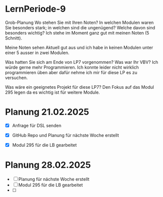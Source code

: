 # LernPeriode-9


Grob-Planung Wo stehen Sie mit Ihren Noten? In welchen Modulen waren Sie besonders stark; in welchen sind die ungenügend? Welche davon sind besonders wichtig? Ich stehe im Moment ganz gut mit meinen Noten (5 Schnitt).

Meine Noten sehen Aktuell gut aus und ich habe in keinen Modulen unter einer 5 ausser in zwei Modulen.

Was hatten Sie sich am Ende von LP7 vorgenommen? Was war Ihr VBV? Ich würde gerne mehr Programmieren. Ich konnte leider nicht wirklich programmieren üben aber dafür nehme ich mir für diese LP es zu versuchen.

Was wäre ein geeignetes Projekt für diese LP7? Den Fokus auf das Modul 295 legen da es wichtig ist für weitere Module.


# Planung 21.02.2025
- [x] Anfrage für DSL senden
- [x] GitHub Repo und Planung für nächste Woche erstellt
- [x] Modul 295 für die LB gearbeitet


# Planung 28.02.2025
- [ ] Planung für nächste Woche erstellt
- [ ] Modul 295 für die LB gearbeitet
- [ ] 
